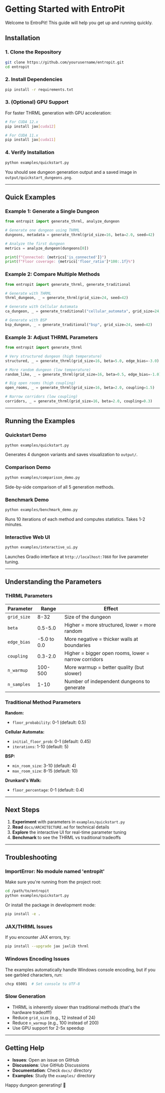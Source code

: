 # Getting Started with EntroPit

Welcome to EntroPit! This guide will help you get up and running quickly.

## Installation

### 1. Clone the Repository

```bash
git clone https://github.com/yourusername/entropit.git
cd entropit
```

### 2. Install Dependencies

```bash
pip install -r requirements.txt
```

### 3. (Optional) GPU Support

For faster THRML generation with GPU acceleration:

```bash
# For CUDA 12.x
pip install jax[cuda12]

# For CUDA 11.x
pip install jax[cuda11]
```

### 4. Verify Installation

```bash
python examples/quickstart.py
```

You should see dungeon generation output and a saved image in `output/quickstart_dungeons.png`.

---

## Quick Examples

### Example 1: Generate a Single Dungeon

```python
from entropit import generate_thrml, analyze_dungeon

# Generate one dungeon using THRML
dungeons, metadata = generate_thrml(grid_size=16, beta=2.0, seed=42)

# Analyze the first dungeon
metrics = analyze_dungeon(dungeons[0])

print(f"Connected: {metrics['is_connected']}")
print(f"Floor coverage: {metrics['floor_ratio']*100:.1f}%")
```

### Example 2: Compare Multiple Methods

```python
from entropit import generate_thrml, generate_traditional

# Generate with THRML
thrml_dungeon, _ = generate_thrml(grid_size=24, seed=42)

# Generate with Cellular Automata
ca_dungeon, _ = generate_traditional("cellular_automata", grid_size=24, seed=42)

# Generate with BSP
bsp_dungeon, _ = generate_traditional("bsp", grid_size=24, seed=42)
```

### Example 3: Adjust THRML Parameters

```python
from entropit import generate_thrml

# Very structured dungeon (high temperature)
structured, _ = generate_thrml(grid_size=16, beta=5.0, edge_bias=-3.0)

# More random dungeon (low temperature)
random_like, _ = generate_thrml(grid_size=16, beta=0.5, edge_bias=-1.0)

# Big open rooms (high coupling)
open_rooms, _ = generate_thrml(grid_size=16, beta=2.0, coupling=1.5)

# Narrow corridors (low coupling)
corridors, _ = generate_thrml(grid_size=16, beta=2.0, coupling=0.3)
```

---

## Running the Examples

### Quickstart Demo

```bash
python examples/quickstart.py
```

Generates 4 dungeon variants and saves visualization to `output/`.

### Comparison Demo

```bash
python examples/comparison_demo.py
```

Side-by-side comparison of all 5 generation methods.

### Benchmark Demo

```bash
python examples/benchmark_demo.py
```

Runs 10 iterations of each method and computes statistics. Takes 1-2 minutes.

### Interactive Web UI

```bash
python examples/interactive_ui.py
```

Launches Gradio interface at `http://localhost:7860` for live parameter tuning.

---

## Understanding the Parameters

### THRML Parameters

| Parameter | Range | Effect |
|-----------|-------|--------|
| `grid_size` | 8-32 | Size of the dungeon |
| `beta` | 0.5-5.0 | Higher = more structured, lower = more random |
| `edge_bias` | -5.0 to 0.0 | More negative = thicker walls at boundaries |
| `coupling` | 0.3-2.0 | Higher = bigger open rooms, lower = narrow corridors |
| `n_warmup` | 100-500 | More warmup = better quality (but slower) |
| `n_samples` | 1-10 | Number of independent dungeons to generate |

### Traditional Method Parameters

**Random:**
- `floor_probability`: 0-1 (default: 0.5)

**Cellular Automata:**
- `initial_floor_prob`: 0-1 (default: 0.45)
- `iterations`: 1-10 (default: 5)

**BSP:**
- `min_room_size`: 3-10 (default: 4)
- `max_room_size`: 8-15 (default: 10)

**Drunkard's Walk:**
- `floor_percentage`: 0-1 (default: 0.4)

---

## Next Steps

1. **Experiment** with parameters in `examples/quickstart.py`
2. **Read** `docs/ARCHITECTURE.md` for technical details
3. **Explore** the interactive UI for real-time parameter tuning
4. **Benchmark** to see the THRML vs traditional tradeoffs

---

## Troubleshooting

### ImportError: No module named 'entropit'

Make sure you're running from the project root:
```bash
cd /path/to/entropit
python examples/quickstart.py
```

Or install the package in development mode:
```bash
pip install -e .
```

### JAX/THRML Issues

If you encounter JAX errors, try:
```bash
pip install --upgrade jax jaxlib thrml
```

### Windows Encoding Issues

The examples automatically handle Windows console encoding, but if you see garbled characters, run:
```bash
chcp 65001  # Set console to UTF-8
```

### Slow Generation

- THRML is inherently slower than traditional methods (that's the hardware tradeoff!)
- Reduce `grid_size` (e.g., 12 instead of 24)
- Reduce `n_warmup` (e.g., 100 instead of 200)
- Use GPU support for 2-5x speedup

---

## Getting Help

- **Issues**: Open an issue on GitHub
- **Discussions**: Use GitHub Discussions
- **Documentation**: Check `docs/` directory
- **Examples**: Study the `examples/` directory

Happy dungeon generating! 🏰

